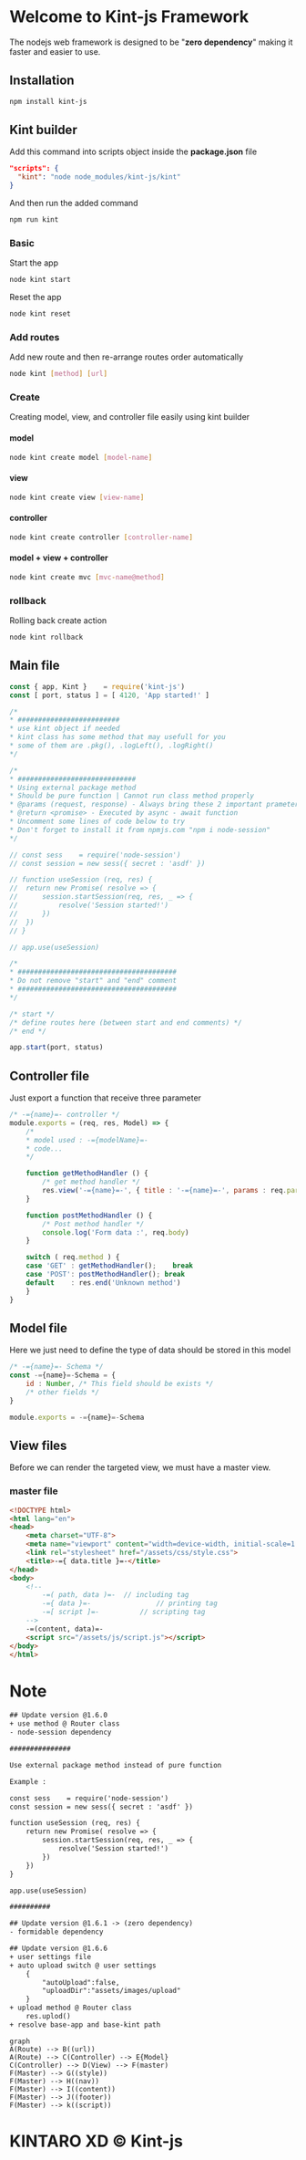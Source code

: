 # Welcome to Kint-js Framework
The nodejs web framework is designed to be "**zero dependency**" making it faster and easier to use.
## Installation
```bash
npm install kint-js
```
## Kint builder
Add this command into scripts object inside the **package.json** file
```json
"scripts": {
  "kint": "node node_modules/kint-js/kint"
}
```
And then run the added command
```bash
npm run kint
```
### Basic
Start the app
```bash
node kint start
```
Reset the app
```bash
node kint reset
```
### Add routes
Add new route and then re-arrange routes order automatically
```bash
node kint [method] [url]
```
### Create
Creating model, view, and controller file easily using kint builder
#### model
```bash
node kint create model [model-name]
```
#### view
```bash
node kint create view [view-name]
```
#### controller
```bash
node kint create controller [controller-name]
```
#### model + view + controller
```bash
node kint create mvc [mvc-name@method]
```
### rollback
Rolling back create action
```bash
node kint rollback
```
## Main file
```javascript
const { app, Kint }    = require('kint-js')
const [ port, status ] = [ 4120, 'App started!' ]

/*
* #########################
* use kint object if needed
* kint class has some method that may usefull for you
* some of them are .pkg(), .logLeft(), .logRight()
*/

/*
* #############################
* Using external package method
* Should be pure function | Cannot run class method properly
* @params (request, response) - Always bring these 2 important prameter
* @return <promise> - Executed by async - await function
* Uncomment some lines of code below to try
* Don't forget to install it from npmjs.com "npm i node-session"
*/

// const sess    = require('node-session')
// const session = new sess({ secret : 'asdf' })

// function useSession (req, res) {
// 	return new Promise( resolve => {
// 		session.startSession(req, res, _ => {
// 			resolve('Session started!')
// 		})
// 	})
// }

// app.use(useSession)

/*
* #######################################
* Do not remove "start" and "end" comment
* #######################################
*/

/* start */
/* define routes here (between start and end comments) */
/* end */

app.start(port, status)
```
## Controller file
Just export a function that receive three parameter
```javascript
/* -={name}=- controller */
module.exports = (req, res, Model) => {
	/*
	* model used : -={modelName}=-
	* code...
	*/

	function getMethodHandler () {
		/* get method handler */
		res.view('-={name}=-', { title : '-={name}=-', params : req.params })
	}

	function postMethodHandler () {
		/* Post method handler */
		console.log('Form data :', req.body)
	}

	switch ( req.method ) {
	case 'GET' : getMethodHandler(); 	break
	case 'POST': postMethodHandler(); break
	default    : res.end('Unknown method')
	}
}
```
## Model file
Here we just need to define the type of data should be stored in this model
```javascript
/* -={name}=- Schema */
const -={name}=-Schema = {
	id : Number, /* This field should be exists */
	/* other fields */
}

module.exports = -={name}=-Schema
```
## View files
Before we can render the targeted view, we must have a master view.
### master file
```html
<!DOCTYPE html>
<html lang="en">
<head>
	<meta charset="UTF-8">
	<meta name="viewport" content="width=device-width, initial-scale=1.0">
	<link rel="stylesheet" href="/assets/css/style.css">
	<title>-={ data.title }=-</title>
</head>
<body>
	<!-- 
		-=( path, data )=- 	// including tag
		-={ data }=-				// printing tag
		-=[ script ]=-			// scripting tag
	-->
	-=(content, data)=-
	<script src="/assets/js/script.js"></script>
</body>
</html>
```
# Note
```txt
## Update version @1.6.0
+ use method @ Router class
- node-session dependency

###############

Use external package method instead of pure function

Example :

const sess    = require('node-session')
const session = new sess({ secret : 'asdf' })

function useSession (req, res) {
	return new Promise( resolve => {
		session.startSession(req, res, _ => {
			resolve('Session started!')
		})
	})
}

app.use(useSession)

##########

## Update version @1.6.1 -> (zero dependency)
- formidable dependency

## Update version @1.6.6
+ user settings file
+ auto upload switch @ user settings
	{
		"autoUpload":false,
		"uploadDir":"assets/images/upload"
	}
+ upload method @ Router class
	res.uplod()
+ resolve base-app and base-kint path
```
```mermaid
graph
A(Route) --> B((url))
A(Route) --> C(Controller) --> E{Model}
C(Controller) --> D(View) --> F(master)
F(Master) --> G((style))
F(Master) --> H((nav))
F(Master) --> I((content))
F(Master) --> J((footer))
F(Master) --> k((script))
```
# KINTARO XD &copy; Kint-js